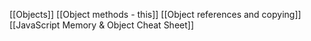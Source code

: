 [[Objects]]
[[Object methods - this]]
[[Object references and copying]]
[[JavaScript Memory & Object Cheat Sheet]]
